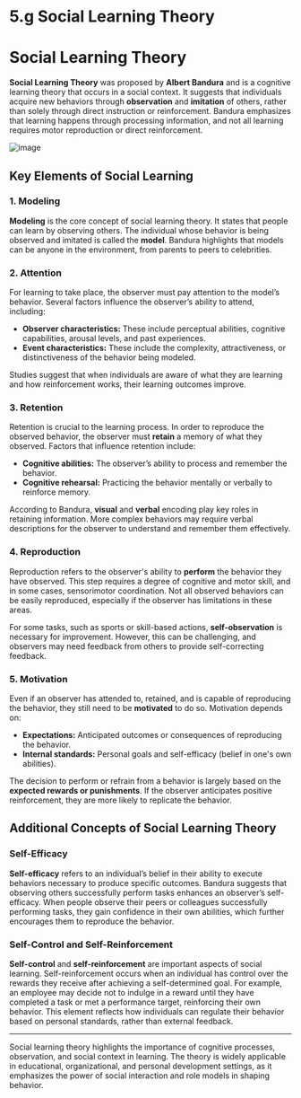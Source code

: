 # 5.g Social Learning Theory

# Social Learning Theory

**Social Learning Theory** was proposed by **Albert Bandura** and is a cognitive learning theory that occurs in a social context. It suggests that individuals acquire new behaviors through **observation** and **imitation** of others, rather than solely through direct instruction or reinforcement. Bandura emphasizes that learning happens through processing information, and not all learning requires motor reproduction or direct reinforcement.

![image](https://github.com/user-attachments/assets/9a48eea4-ab70-44ab-8af6-8d37dc3e93b5)


## Key Elements of Social Learning

### 1. Modeling
**Modeling** is the core concept of social learning theory. It states that people can learn by observing others. The individual whose behavior is being observed and imitated is called the **model**. Bandura highlights that models can be anyone in the environment, from parents to peers to celebrities.

### 2. Attention
For learning to take place, the observer must pay attention to the model’s behavior. Several factors influence the observer’s ability to attend, including:
- **Observer characteristics:** These include perceptual abilities, cognitive capabilities, arousal levels, and past experiences.
- **Event characteristics:** These include the complexity, attractiveness, or distinctiveness of the behavior being modeled.

Studies suggest that when individuals are aware of what they are learning and how reinforcement works, their learning outcomes improve.

### 3. Retention
Retention is crucial to the learning process. In order to reproduce the observed behavior, the observer must **retain** a memory of what they observed. Factors that influence retention include:
- **Cognitive abilities:** The observer’s ability to process and remember the behavior.
- **Cognitive rehearsal:** Practicing the behavior mentally or verbally to reinforce memory.

According to Bandura, **visual** and **verbal** encoding play key roles in retaining information. More complex behaviors may require verbal descriptions for the observer to understand and remember them effectively.

### 4. Reproduction
Reproduction refers to the observer's ability to **perform** the behavior they have observed. This step requires a degree of cognitive and motor skill, and in some cases, sensorimotor coordination. Not all observed behaviors can be easily reproduced, especially if the observer has limitations in these areas.

For some tasks, such as sports or skill-based actions, **self-observation** is necessary for improvement. However, this can be challenging, and observers may need feedback from others to provide self-correcting feedback.

### 5. Motivation
Even if an observer has attended to, retained, and is capable of reproducing the behavior, they still need to be **motivated** to do so. Motivation depends on:
- **Expectations:** Anticipated outcomes or consequences of reproducing the behavior.
- **Internal standards:** Personal goals and self-efficacy (belief in one's own abilities).

The decision to perform or refrain from a behavior is largely based on the **expected rewards or punishments**. If the observer anticipates positive reinforcement, they are more likely to replicate the behavior.

## Additional Concepts of Social Learning Theory

### Self-Efficacy
**Self-efficacy** refers to an individual’s belief in their ability to execute behaviors necessary to produce specific outcomes. Bandura suggests that observing others successfully perform tasks enhances an observer’s self-efficacy. When people observe their peers or colleagues successfully performing tasks, they gain confidence in their own abilities, which further encourages them to reproduce the behavior.

### Self-Control and Self-Reinforcement
**Self-control** and **self-reinforcement** are important aspects of social learning. Self-reinforcement occurs when an individual has control over the rewards they receive after achieving a self-determined goal. For example, an employee may decide not to indulge in a reward until they have completed a task or met a performance target, reinforcing their own behavior. This element reflects how individuals can regulate their behavior based on personal standards, rather than external feedback.

---

Social learning theory highlights the importance of cognitive processes, observation, and social context in learning. The theory is widely applicable in educational, organizational, and personal development settings, as it emphasizes the power of social interaction and role models in shaping behavior.
